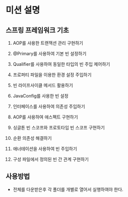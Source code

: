 # 미션 설명

## 스프링 프레임워크 기초

1. AOP를 사용한 트랜잭션 관리 구현하기

2. @Primary를 사용하여 기본 빈 설정하기

3. Qualifier를 사용하여 동일한 타입의 빈 주입 제어하기

4. 프로퍼티 파일을 이용한 환경 설정 주입하기

5. 빈 라이프사이클 메서드 활용하기

6. JavaConfig를 사용한 빈 설정

7. 인터페이스를 사용하여 의존성 주입하기

8. AOP를 사용하여 애스펙트 구현하기

9. 싱글톤 빈 스코프와 프로토타입 빈 스코프 구현하기

10. 순환 의존성 해결하기

11. 애너테이션을 사용하여 빈 주입하기

12. 구성 파일에서 정의된 빈 간 관계 구현하기

## 사용방법
- 전체를 다운받은후 각 폴더를 개별로 열어서 실행하여야 한다.